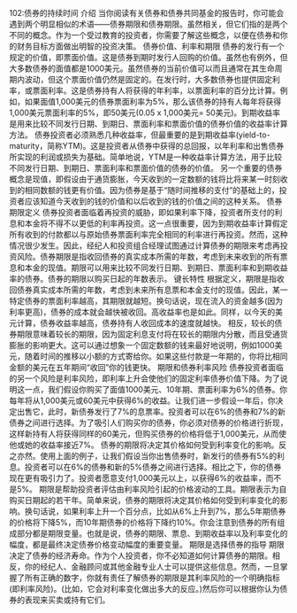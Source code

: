 102:债券的持续时间
介绍
当你阅读有关债券和债券共同基金的报告时，你可能会遇到两个明显相似的术语——债券期限和债券期限。虽然相关，但它们指的是两个不同的概念。作为一个受过教育的投资者，你需要了解这些概念，以便在债券和你的财务目标方面做出明智的投资决策。
债券价值、利率和期限
债券的发行有一个规定的价值，即票面价值。这是债券到期时发行人回购的价值。虽然也有例外，但大多数债券的面值都是1000美元。虽然债券的当前价值可以而且通常在其生命周期内波动，但这个票面价值仍然是固定的。在发行时，大多数债券也提供固定利率，或票面利率。这是债券持有人将获得的年利率，以票面利率的百分比计算。例如，如果面值1,000美元的债券票面利率为5%，那么该债券的持有人每年将获得1,000美元票面利率的5%，即50美元(0.05 x 1,000美元= 50美元)。到期收益率是用来比较不同发行日期、到期日、票面利率和票面价值的债券价值的收益率计算方法。
债券投资者必须熟悉几种收益率，但最重要的是到期收益率(yield-to-maturity，简称YTM)。这是投资者从债券中获得的总回报，以年利率和出售债券所实现的利润或损失为基础。简单地说，YTM是一种收益率计算方法，用于比较不同发行日期、到期日、票面利率和票面价值的债券的价值。
另一个重要的债券概念是现值，即假设由于通货膨胀，今天收到的一定数额的钱将比将来某一时刻收到的相同数额的钱更有价值。因为债券是基于“随时间推移的支付”的基础上的，投资者应该知道今天收到的钱的价值和以后收到的钱的价值之间的这种关系。
债券期限定义
债券投资者面临着再投资的威胁，即如果利率下降，投资者所支付的利息和本金将不得不以更低的利率再投资。这一点很重要，因为到期收益率计算假定所有收到的付款都以与原始债券票面利率完全相同的利率进行再投资。然而，这种情况很少发生。因此，经纪人和投资组合经理试图通过计算债券的期限来考虑再投资风险。债券期限是指收回债券的真实成本所需的年数，考虑到未来收到的所有票息和本金的现值。期限可以用来比较不同发行日期、到期日、票面利率和到期收益率的债券。债券的期限以购买日起的年数表示。
键长特性
根据定义，期限是指收回债券真实成本所需的年数，考虑到未来所有息票和本金支付的现值。因此，某一特定债券的票面利率越高，其期限就越短。换句话说，现在流入的资金越多(因为利率更高)，债券的成本就会越快被收回。高收益率也是如此。同样，以今天的美元计算，债券收益率越高，债券持有人收回成本的速度就越快。
相反，较长的债券期限意味着较长的期限，因为固定利息支付将在较长的期限内分散，而且受通货膨胀的影响更大。这可以通过想象一个固定数额的钱来最好地说明，例如1000美元，随着时间的推移以小额的方式寄给你。如果这些付款是一年期的，你将比相同金额的美元在五年期间“收回”你的钱更快。
期限和债券利率风险
债券投资者面临的另一个风险是利率风险，即利率上升会使他们的固定利率债券价值下降。为了说明这一点，我们假设你购买了面值1000美元、10年期、票面利率为6%的债券。你每年将从1,000美元或60美元中获得6%的收益。让我们进一步假设一年后，你决定出售它，此时，新债券发行了7%的息票率。投资者可以在6%的债券和7%的新债券之间进行选择。为了吸引人们购买你的债券，你必须对债券的价格进行折现，这样新持有人将获得同样的60美元，但购买债券的价格将低于1,000美元，从而使他或她的收益率接近7%。
债券的期限将决定其价格如何受到利率变化的影响。反之亦然。使用上面的例子，让我们假设当你出售债券时，新发行的债券有5%的利息。投资者可以在6%的债券和新的5%债券之间进行选择。相比之下，你的债券现在更有吸引力了。投资者愿意支付1,000美元以上，以获得6%的收益率，而不是5%。
期限是帮助投资者评估由利率风险引起的价格波动的工具。期限表示为自购买日期起的若干年。简单来说，债券的期限将决定其价格如何受到利率变化的影响。换句话说，如果利率上升一个百分点，比如从6%上升到7%，那么5年期债券的价格将下降5%，而10年期债券的价格将下降约10%。你会注意到债券的所有组成部分都是期限变量。也就是说，债券的期限、票息、到期收益率以及利率变化的幅度，都是最终决定债券价格变动幅度的重要变量。
期限是选择债券的指导
期限决定了债券的经济寿命。作为个人投资者，你不必知道如何计算债券的期限。相反，你的经纪人、金融顾问或其他金融专业人士可以提供这些信息。然而，一旦掌握了所有正确的数字，你就有责任了解债券的期限是其利率风险的一个明确指标(即利率风险)。(比如，它会对利率变化做出多大的反应。)然后你可以根据你认为债券的表现来买卖或持有它们。

